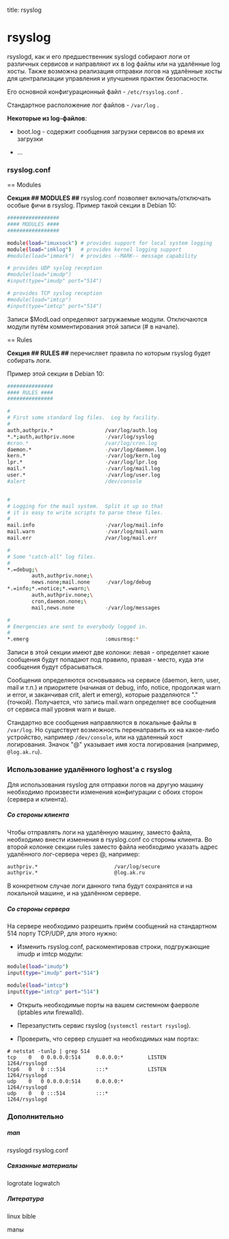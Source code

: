 title: rsyslog

# rsyslog

rsyslogd, как и его предшественник syslogd собирают логи от различных сервисов и направляют их в log файлы или на удалённые log хосты.
Также возможна реализация отправки логов на удалённые хосты для централизации управления и улучшения практик безопасности.

Его основной конфигурационный файл - `/etc/rsyslog.conf` .

Стандартное расположение лог файлов - `/var/log` .

**Некоторые из log-файлов**:

* boot.log - содержит сообщения загрузки сервисов во время их загрузки

* ...

### rsyslog.conf

== Modules

**Секция ## MODULES ##** rsyslog.conf позволяет включать/отключать особые фичи в rsyslog. Пример такой секции в Debian 10:

```bash
#################
#### MODULES ####
#################

module(load="imuxsock") # provides support for local system logging
module(load="imklog")   # provides kernel logging support
#module(load="immark")  # provides --MARK-- message capability

# provides UDP syslog reception
#module(load="imudp")
#input(type="imudp" port="514")

# provides TCP syslog reception
#module(load="imtcp")
#input(type="imtcp" port="514")
```

Записи $ModLoad определяют загружаемые модули. Отключаются модули путём комментирования этой записи (# в начале).

== Rules

**Секция ## RULES ##** перечисляет правила по которым rsyslog будет собирать логи.

Пример этой секции в Debian 10:

``` bash
###############
#### RULES ####
###############

#
# First some standard log files.  Log by facility.
#
auth,authpriv.*                 /var/log/auth.log
*.*;auth,authpriv.none          -/var/log/syslog
#cron.*                         /var/log/cron.log
daemon.*                        -/var/log/daemon.log
kern.*                          -/var/log/kern.log
lpr.*                           -/var/log/lpr.log
mail.*                          -/var/log/mail.log
user.*                          -/var/log/user.log
#alert                          /dev/console


#
# Logging for the mail system.  Split it up so that
# it is easy to write scripts to parse these files.
#
mail.info                       -/var/log/mail.info
mail.warn                       -/var/log/mail.warn
mail.err                        /var/log/mail.err

#
# Some "catch-all" log files.
#
*.=debug;\
        auth,authpriv.none;\
        news.none;mail.none     -/var/log/debug
*.=info;*.=notice;*.=warn;\
        auth,authpriv.none;\
        cron,daemon.none;\
        mail,news.none          -/var/log/messages

#
# Emergencies are sent to everybody logged in.
#
*.emerg                         :omusrmsg:*
```

Записи в этой секции имеют две колонки: левая - определяет какие сообщения будут попадают под правило, правая - место, куда эти сообщения будут сбрасываться.

Сообщения определяются основываясь на сервисе (daemon, kern, user, mail и т.п.) и приоритете (начиная от debug, info, notice, продолжая warn и error, и заканчивая crit, alert и emerg), которые разделяются "." (точкой). Получается, что запись mail.warn определяет все сообщения от сервиса mail уровня warn и выше.

Стандартно все сообщения направляются в локальные файлы в `/var/log`. Но существует возможность перенаправить их на какое-либо устройство, например `/dev/console`, или на удаленный хост логирования. Значок "@" указывает имя хоста логирования (например, `@log.ak.ru`).

### Использование удалённого loghost'а с rsyslog

Для использования rsyslog для отправки логов на другую машину необходимо произвести изменения конфигурации с обоих сторон (сервера и клиента).

##### Со стороны клиента

Чтобы отправлять логи на удалённую машину, заместо файла, необходимо внести изменения в rsyslog.conf со стороны клиента. Во второй колонке секции rules заместо файла необходимо указать адрес удалённого лог-сервера через @, например:

``` bash
authpriv.*                         /var/log/secure
authpriv.*                         @log.ak.ru
```

В конкретном случае логи данного типа будут сохранятся и на локальной машине, и на удалённом сервере.

##### Со стороны сервера

На сервере необходимо разрешить приём сообщений на стандартном 514 порту TCP/UDP, для этого нужно:

* Изменить rsyslog.conf, раскоментировав строки, подгружающие imudp и imtcp модули:
``` bash
module(load="imudp")
input(type="imudp" port="514")

module(load="imtcp")
input(type="imtcp" port="514")
```

* Открыть необходимые порты на вашем системном фаерволе (iptables или firewalld).

* Перезапустить сервис rsyslog (`systemctl restart rsyslog`).

* Проверить, что сервер слушает на необходимых нам портах:
```
# netstat -tunlp | grep 514
tcp    0   0 0.0.0.0:514     0.0.0.0:*        LISTEN      1264/rsyslogd
tcp6   0   0 :::514          :::*             LISTEN      1264/rsyslogd
udp    0   0 0.0.0.0:514     0.0.0.0:*                    1264/rsyslogd
udp    0   0 :::514          :::*                         1264/rsyslogd
```


### Дополнительно

##### man

rsyslogd rsyslog.conf

##### Связанные материалы

logrotate logwatch

##### Литература

linux bible

manы

